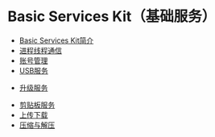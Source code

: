 # Basic Services Kit（基础服务）<!--basic-services-kit-->

- [Basic Services Kit简介](basic-services-kit-overview.md)
- [进程线程通信](common-event/Readme-CN.md)<!--app-events-->
- [账号管理](account/Readme-CN.md)<!--account-management-->
- [USB服务](usb/Readme-CN.md)<!--usb-->
<!--Del-->
- [升级服务](update/Readme-CN.md)<!--update-->
<!--DelEnd-->
- [剪贴板服务](pasteboard/Readme-CN.md)<!--pasteboard-->
- [上传下载](request/Readme-CN.md)<!--upload-download-->
- [压缩与解压](compress/Readme-CN.md)<!--compress-->